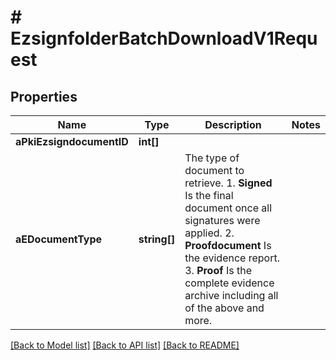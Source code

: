 # # EzsignfolderBatchDownloadV1Request

## Properties

Name | Type | Description | Notes
------------ | ------------- | ------------- | -------------
**aPkiEzsigndocumentID** | **int[]** |  |
**aEDocumentType** | **string[]** | The type of document to retrieve.  1. **Signed** Is the final document once all signatures were applied. 2. **Proofdocument** Is the evidence report. 3. **Proof** Is the complete evidence archive including all of the above and more. |

[[Back to Model list]](../../README.md#models) [[Back to API list]](../../README.md#endpoints) [[Back to README]](../../README.md)
